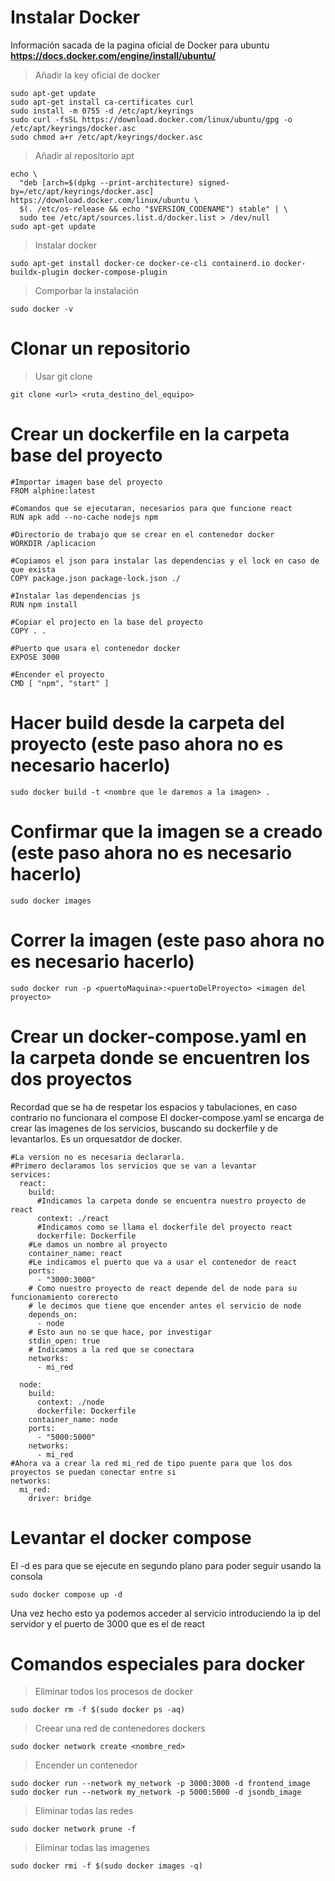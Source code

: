 # Instalar Docker
Información sacada de la pagina oficial de Docker para ubuntu **https://docs.docker.com/engine/install/ubuntu/**
> Añadir la key oficial de docker
```
sudo apt-get update
sudo apt-get install ca-certificates curl
sudo install -m 0755 -d /etc/apt/keyrings
sudo curl -fsSL https://download.docker.com/linux/ubuntu/gpg -o /etc/apt/keyrings/docker.asc
sudo chmod a+r /etc/apt/keyrings/docker.asc
```
> Añadir al repositorio apt
```
echo \
  "deb [arch=$(dpkg --print-architecture) signed-by=/etc/apt/keyrings/docker.asc] https://download.docker.com/linux/ubuntu \
  $(. /etc/os-release && echo "$VERSION_CODENAME") stable" | \
  sudo tee /etc/apt/sources.list.d/docker.list > /dev/null
sudo apt-get update
```
> Instalar docker
```
sudo apt-get install docker-ce docker-ce-cli containerd.io docker-buildx-plugin docker-compose-plugin
```
> Comporbar la instalación
```
sudo docker -v
```
# Clonar un repositorio
> Usar git clone
```
git clone <url> <ruta_destino_del_equipo>
```
# Crear un dockerfile en la carpeta base del proyecto
```
#Importar imagen base del proyecto
FROM alphine:latest

#Comandos que se ejecutaran, necesarios para que funcione react
RUN apk add --no-cache nodejs npm

#Directorio de trabajo que se crear en el contenedor docker
WORKDIR /aplicacion

#Copiamos el json para instalar las dependencias y el lock en caso de que exista
COPY package.json package-lock.json ./

#Instalar las dependencias js
RUN npm install

#Copiar el projecto en la base del proyecto
COPY . .

#Puerto que usara el contenedor docker
EXPOSE 3000

#Encender el proyecto
CMD [ "npm", "start" ]
```
# Hacer build desde la carpeta del proyecto (este paso ahora no es necesario hacerlo)
```
sudo docker build -t <nombre que le daremos a la imagen> .
```
# Confirmar que la imagen se a creado (este paso ahora no es necesario hacerlo)
```
sudo docker images
```
# Correr la imagen (este paso ahora no es necesario hacerlo)
```
sudo docker run -p <puertoMaquina>:<puertoDelProyecto> <imagen del proyecto> 
```
# Crear un docker-compose.yaml en la carpeta donde se encuentren los dos proyectos
Recordad que se ha de respetar los espacios y tabulaciones, en caso contrario no funcionara el compose
El docker-compose.yaml se encarga de crear las imagenes de los servicios, buscando su dockerfile y de levantarlos. Es un orquesatdor de docker.
```
#La version no es necesaria declararla.
#Primero declaramos los servicios que se van a levantar
services:
  react:
    build:
      #Indicamos la carpeta donde se encuentra nuestro proyecto de react
      context: ./react
      #Indicamos como se llama el dockerfile del proyecto react
      dockerfile: Dockerfile
    #Le damos un nombre al proyecto
    container_name: react
    #Le indicamos el puerto que va a usar el contenedor de react
    ports:
      - "3000:3000"
    # Como nuestro proyecto de react depende del de node para su funcionamiento corerecto
    # le decimos que tiene que encender antes el servicio de node
    depends_on:
      - node
    # Esto aun no se que hace, por investigar
    stdin_open: true
    # Indicamos a la red que se conectara
    networks:
      - mi_red

  node:
    build: 
      context: ./node
      dockerfile: Dockerfile
    container_name: node
    ports:
      - "5000:5000"
    networks:
      - mi_red
#Ahora va a crear la red mi_red de tipo puente para que los dos proyectos se puedan conectar entre si
networks:
  mi_red:
    driver: bridge
```
# Levantar el docker compose
El -d es para que se ejecute en segundo plano para poder seguir usando la consola
```
sudo docker compose up -d
```
Una vez hecho esto ya podemos acceder al servicio introduciendo la ip del servidor y el puerto de 3000 que es el de react
# Comandos especiales para docker
> Eliminar todos los procesos de docker
```
sudo docker rm -f $(sudo docker ps -aq)
```
> Creear una red de contenedores dockers
```
sudo docker network create <nombre_red>
```
> Encender un contenedor
```
sudo docker run --network my_network -p 3000:3000 -d frontend_image
sudo docker run --network my_network -p 5000:5000 -d jsondb_image
```
> Eliminar todas las redes
```
sudo docker network prune -f
```

> Eliminar todas las imagenes
```
sudo docker rmi -f $(sudo docker images -q)
```
